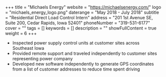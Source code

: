 +++
title = "Michaels Energy"
website = "https://michaelsenergy.com/"
logo = "michaels_energy_logo.png"
daterange = "May 2018 - July 2018"
subtitle = "Residential Direct Load Control Intern"
address = "201 1st Avenue SE, Suite 200, Cedar Rapids, Iowa 52401"
phoneNumber = "319-531-6177"
cover = ""
tags = []
keywords = []
description = ""
showFullContent = true
weight = 6
+++

- Inspected power supply control units at customer sites across Southeast Iowa
- Provided remote support and traveled independently to customer sites representing power company
- Developed new software independently to generate GPS coordinates from a list of customer addresses to reduce time spent driving
